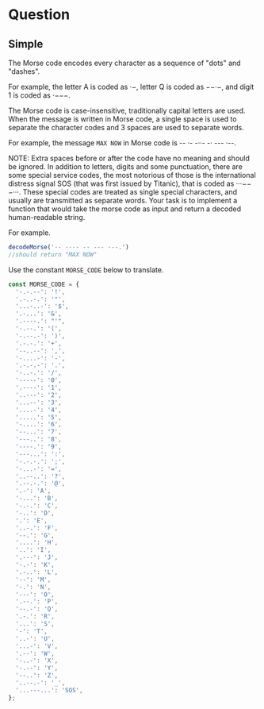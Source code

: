 # Question

## Simple
The Morse code encodes every character as a sequence of "dots" and "dashes".

For example, the letter A is coded as ·−, letter Q is coded as −−·−, and digit 1 is coded as ·−−−.

The Morse code is case-insensitive, traditionally capital letters are used. When the message is written in Morse code, a single space is used to separate the character codes and 3 spaces are used to separate words.

For example, the message `MAX NOW` in Morse code is -- ·- -··-   -· --- ·--.

NOTE: Extra spaces before or after the code have no meaning and should be ignored. In addition to letters, digits and some punctuation, there are some special service codes, the most notorious of those is the international distress signal SOS (that was first issued by Titanic), that is coded as ···−−−···. These special codes are treated as single special characters, and usually are transmitted as separate words.
Your task is to implement a function that would take the morse code as input and return a decoded human-readable string.

For example.

```js
decodeMorse('·- -··- -· --- ·--.')
//should return "MAX NOW"
```

Use the constant `MORSE_CODE` below to translate.

```js
const MORSE_CODE = {
  '-.-.--': '!',
  '.-..-.': '"',
  '...-..-': '$',
  '.-...': '&',
  '.----.': "'",
  '-.--.': '(',
  '-.--.-': ')',
  '.-.-.': '+',
  '--..--': ',',
  '-....-': '-',
  '.-.-.-': '.',
  '-..-.': '/',
  '-----': '0',
  '.----': '1',
  '..---': '2',
  '...--': '3',
  '....-': '4',
  '.....': '5',
  '-....': '6',
  '--...': '7',
  '---..': '8',
  '----.': '9',
  '---...': ':',
  '-.-.-.': ';',
  '-...-': '=',
  '..--..': '?',
  '.--.-.': '@',
  '.-': 'A',
  '-...': 'B',
  '-.-.': 'C',
  '-..': 'D',
  '.': 'E',
  '..-.': 'F',
  '--.': 'G',
  '....': 'H',
  '..': 'I',
  '.---': 'J',
  '-.-': 'K',
  '.-..': 'L',
  '--': 'M',
  '-.': 'N',
  '---': 'O',
  '.--.': 'P',
  '--.-': 'Q',
  '.-.': 'R',
  '...': 'S',
  '-': 'T',
  '..-': 'U',
  '...-': 'V',
  '.--': 'W',
  '-..-': 'X',
  '-.--': 'Y',
  '--..': 'Z',
  '..--.-': '_',
  '...---...': 'SOS',
};
```


